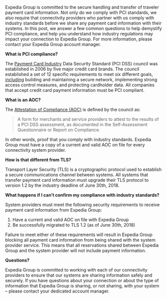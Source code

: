 [//]: # (Title: PCI compliance requirements at Expedia Group)
[//]: # (Date: 2018-06-26)
[//]: # (Category: partner tools)

Expedia Group is committed to the secure handling and transfer of traveler payment card information. Not only do we comply with PCI standards, we also require that connectivity providers who partner with us comply with industry standards before we share any payment card information with their systems. 
In this post, we answer a few common questions to help demystify PCI compliance, and help you understand how industry regulations may impact your connection to Expedia Group. For more information, please contact your Expedia Group account manager.

**What is PCI compliance?**

The [Payment Card Industry](https://www.pcisecuritystandards.org/pci_security/) Data Security Standard (PCI DSS) council was established in 2006 by five major credit card brands. The council established a set of 12 specific requirements to meet six different goals, [including](http://www.onlinetech.com/resources/references/what-is-pci-compliance) building and maintaining a secure network, implementing strong access control measures, and protecting cardholder data. All companies that accept credit card payment information must be PCI compliant. 

**What is an AOC?**

The [Attestation of Compliance (AOC)](https://www.pcisecuritystandards.org/documents/PCI_DSS_Glossary_v3-2.pdf) is defined by the council as:

>A form for merchants and service providers to attest to the results of a PCI DSS assessment, as documented in the Self-Assessment Questionnaire or Report on Compliance. 

In other words, proof that you comply with industry standards. Expedia Group must have a copy of a current and valid AOC on file for every connectivity system provider. 

**How is that different from TLS?**

Transport Layer Security (TLS) is a cryptographic protocol used to establish a secure communications channel between systems. All systems that transfer payment card information must upgrade their TLS protocol to version 1.2 by the industry deadline of June 30th, 2018.  

**What happens if I can’t confirm my compliance with industry standards?**

System providers must meet the following security requirements to receive payment card information from Expedia Group:
1.	Have a current and valid AOC on file with Expedia Group
2.	Be successfully migrated to TLS 1.2 (as of June 30th, 2018)

Failure to meet either of these requirements will result in Expedia Group blocking all payment card information from being shared with the system provider service. This means that all reservations shared between Expedia Group and the system provider will not include payment information.

**Questions?**

Expedia Group is committed to working with each of our connectivity providers to ensure that our systems are sharing information safely and securely. If you have questions about your connection or about the type of information that Expedia Group is sharing, or not sharing, with your system – please contact your dedicated account manager.
